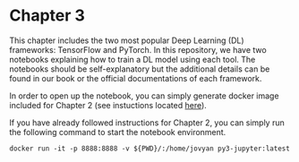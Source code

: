 # Chapter 3

This chapter includes the two most popular Deep Learning (DL) frameworks: TensorFlow and PyTorch. In this repository, we have two notebooks explaining how to train a DL model using each tool. The notebooks should be self-explanatory but the additional details can be found in our book or the official documentations of each framework.

In order to open up the notebook, you can simply generate docker image included for Chapter 2 (see instuctions located [here](https://github.com/PacktPublishing/Production-Ready-Applied-Deep-Learning/tree/main/Chapter_2/dockerfiles)).

If you have already followed instructions for Chapter 2, you can simply run the following command to start the notebook environment.
```
docker run -it -p 8888:8888 -v ${PWD}/:/home/jovyan py3-jupyter:latest
```
